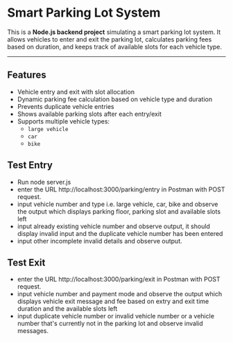 # Smart Parking Lot System

This is a **Node.js backend project** simulating a smart parking lot system. It allows vehicles to enter and exit the parking lot, calculates parking fees based on duration, and keeps track of available slots for each vehicle type.

---

## Features
- Vehicle entry and exit with slot allocation
- Dynamic parking fee calculation based on vehicle type and duration
- Prevents duplicate vehicle entries
- Shows available parking slots after each entry/exit
- Supports multiple vehicle types:
  - `large vehicle`
  - `car`
  - `bike`

## Test Entry
- Run node server.js
- enter the URL http://localhost:3000/parking/entry in Postman with POST request.
- input vehicle number and type i.e. large vehicle, car, bike and observe the output which displays parking floor, parking slot and available slots left
- input already existing vehicle number and observe output, it should display invalid input and the duplicate vehicle number has been entered
- input other incomplete invalid details and observe output.

## Test Exit
- enter the URL http://localhost:3000/parking/exit in Postman with POST request.
- input vehicle number and payment mode and observe the output which displays vehicle exit message and fee based on extry and exit time duration and the available slots left
- input duplicate vehicle number or invalid vehicle number or a vehicle number that's currently not in the parking lot and observe invalid messages.


